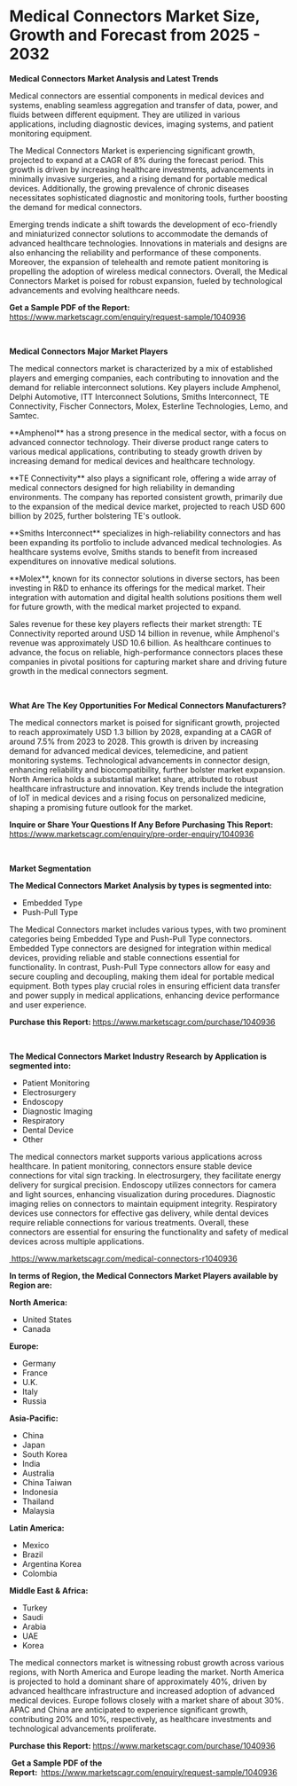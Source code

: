 <p><h1>Medical Connectors Market Size, Growth and Forecast from 2025 - 2032</h1></p><p><strong>Medical Connectors Market Analysis and Latest Trends</strong></p>
<p><p>Medical connectors are essential components in medical devices and systems, enabling seamless aggregation and transfer of data, power, and fluids between different equipment. They are utilized in various applications, including diagnostic devices, imaging systems, and patient monitoring equipment.</p><p>The Medical Connectors Market is experiencing significant growth, projected to expand at a CAGR of 8% during the forecast period. This growth is driven by increasing healthcare investments, advancements in minimally invasive surgeries, and a rising demand for portable medical devices. Additionally, the growing prevalence of chronic diseases necessitates sophisticated diagnostic and monitoring tools, further boosting the demand for medical connectors.</p><p>Emerging trends indicate a shift towards the development of eco-friendly and miniaturized connector solutions to accommodate the demands of advanced healthcare technologies. Innovations in materials and designs are also enhancing the reliability and performance of these components. Moreover, the expansion of telehealth and remote patient monitoring is propelling the adoption of wireless medical connectors. Overall, the Medical Connectors Market is poised for robust expansion, fueled by technological advancements and evolving healthcare needs.</p></p>
<p><strong>Get a Sample PDF of the Report:&nbsp;</strong> <a href="https://www.marketscagr.com/enquiry/request-sample/1040936?utm_campaign=2116&utm_medium=2&utm_source=Github&utm_content=ia&utm_term=14042025&utm_id=medical-connectors">https://www.marketscagr.com/enquiry/request-sample/1040936</a></p>
<p>&nbsp;</p>
<p><strong>Medical Connectors Major Market Players</strong></p>
<p><p>The medical connectors market is characterized by a mix of established players and emerging companies, each contributing to innovation and the demand for reliable interconnect solutions. Key players include Amphenol, Delphi Automotive, ITT Interconnect Solutions, Smiths Interconnect, TE Connectivity, Fischer Connectors, Molex, Esterline Technologies, Lemo, and Samtec.</p><p>**Amphenol** has a strong presence in the medical sector, with a focus on advanced connector technology. Their diverse product range caters to various medical applications, contributing to steady growth driven by increasing demand for medical devices and healthcare technology.</p><p>**TE Connectivity** also plays a significant role, offering a wide array of medical connectors designed for high reliability in demanding environments. The company has reported consistent growth, primarily due to the expansion of the medical device market, projected to reach USD 600 billion by 2025, further bolstering TE's outlook.</p><p>**Smiths Interconnect** specializes in high-reliability connectors and has been expanding its portfolio to include advanced medical technologies. As healthcare systems evolve, Smiths stands to benefit from increased expenditures on innovative medical solutions.</p><p>**Molex**, known for its connector solutions in diverse sectors, has been investing in R&D to enhance its offerings for the medical market. Their integration with automation and digital health solutions positions them well for future growth, with the medical market projected to expand.</p><p>Sales revenue for these key players reflects their market strength: TE Connectivity reported around USD 14 billion in revenue, while Amphenol's revenue was approximately USD 10.6 billion. As healthcare continues to advance, the focus on reliable, high-performance connectors places these companies in pivotal positions for capturing market share and driving future growth in the medical connectors segment.</p></p>
<p>&nbsp;</p>
<p><strong>What Are The Key Opportunities For Medical Connectors Manufacturers?</strong></p>
<p><p>The medical connectors market is poised for significant growth, projected to reach approximately USD 1.3 billion by 2028, expanding at a CAGR of around 7.5% from 2023 to 2028. This growth is driven by increasing demand for advanced medical devices, telemedicine, and patient monitoring systems. Technological advancements in connector design, enhancing reliability and biocompatibility, further bolster market expansion. North America holds a substantial market share, attributed to robust healthcare infrastructure and innovation. Key trends include the integration of IoT in medical devices and a rising focus on personalized medicine, shaping a promising future outlook for the market.</p></p>
<p><strong>Inquire or Share Your Questions If Any Before Purchasing This Report:</strong> <a href="https://www.marketscagr.com/enquiry/pre-order-enquiry/1040936?utm_campaign=2116&utm_medium=2&utm_source=Github&utm_content=ia&utm_term=14042025&utm_id=medical-connectors">https://www.marketscagr.com/enquiry/pre-order-enquiry/1040936</a></p>
<p>&nbsp;</p>
<p><strong>Market Segmentation</strong></p>
<p><strong>The Medical Connectors Market Analysis by types is segmented into:</strong></p>
<p><ul><li>Embedded Type</li><li>Push-Pull Type</li></ul></p>
<p><p>The Medical Connectors market includes various types, with two prominent categories being Embedded Type and Push-Pull Type connectors. Embedded Type connectors are designed for integration within medical devices, providing reliable and stable connections essential for functionality. In contrast, Push-Pull Type connectors allow for easy and secure coupling and decoupling, making them ideal for portable medical equipment. Both types play crucial roles in ensuring efficient data transfer and power supply in medical applications, enhancing device performance and user experience.</p></p>
<p><strong>Purchase this Report:&nbsp;</strong><a href="https://www.marketscagr.com/purchase/1040936?utm_campaign=2116&utm_medium=2&utm_source=Github&utm_content=ia&utm_term=14042025&utm_id=medical-connectors">https://www.marketscagr.com/purchase/1040936</a></p>
<p>&nbsp;</p>
<p><strong>The Medical Connectors Market Industry Research by Application is segmented into:</strong></p>
<p><ul><li>Patient Monitoring</li><li>Electrosurgery</li><li>Endoscopy</li><li>Diagnostic Imaging</li><li>Respiratory</li><li>Dental Device</li><li>Other</li></ul></p>
<p><p>The medical connectors market supports various applications across healthcare. In patient monitoring, connectors ensure stable device connections for vital sign tracking. In electrosurgery, they facilitate energy delivery for surgical precision. Endoscopy utilizes connectors for camera and light sources, enhancing visualization during procedures. Diagnostic imaging relies on connectors to maintain equipment integrity. Respiratory devices use connectors for effective gas delivery, while dental devices require reliable connections for various treatments. Overall, these connectors are essential for ensuring the functionality and safety of medical devices across multiple applications.</p></p>
<p><a href="https://www.marketscagr.com/medical-connectors-r1040936?utm_campaign=2116&utm_medium=2&utm_source=Github&utm_content=ia&utm_term=14042025&utm_id=medical-connectors">&nbsp;https://www.marketscagr.com/medical-connectors-r1040936</a></p>
<p><strong>In terms of Region, the Medical Connectors Market Players available by Region are:</strong></p>
<p>
    <p> <strong> North America: </strong>
        <ul>
            <li>United States</li>
            <li>Canada</li>
        </ul>
        </p> 
    <p> <strong> Europe: </strong>
        <ul>
            <li>Germany</li>
            <li>France</li>
            <li>U.K.</li>
            <li>Italy</li>
            <li>Russia</li>
        </ul>
        </p> 
    <p> <strong> Asia-Pacific: </strong>
        <ul>
            <li>China</li>
            <li>Japan</li>
            <li>South Korea</li>
            <li>India</li>
            <li>Australia</li>
            <li>China Taiwan</li>
            <li>Indonesia</li>
            <li>Thailand</li>
            <li>Malaysia</li>
        </ul>
        </p> 
    <p> <strong> Latin America: </strong>
        <ul>
            <li>Mexico</li>
            <li>Brazil</li>
            <li>Argentina Korea</li>
            <li>Colombia</li>
        </ul>
        </p> 
    <p> <strong> Middle East & Africa: </strong>
        <ul>
            <li>Turkey</li>
            <li>Saudi</li>
            <li>Arabia</li>
            <li>UAE</li>
            <li>Korea</li>
        </ul>
    </p>
    </p>
<p><p>The medical connectors market is witnessing robust growth across various regions, with North America and Europe leading the market. North America is projected to hold a dominant share of approximately 40%, driven by advanced healthcare infrastructure and increased adoption of advanced medical devices. Europe follows closely with a market share of about 30%. APAC and China are anticipated to experience significant growth, contributing 20% and 10%, respectively, as healthcare investments and technological advancements proliferate.</p></p>
<p><strong>Purchase this Report: </strong><a href="https://www.marketscagr.com/purchase/1040936?utm_campaign=2116&utm_medium=2&utm_source=Github&utm_content=ia&utm_term=14042025&utm_id=medical-connectors">https://www.marketscagr.com/purchase/1040936</a></p>
<p>&nbsp;<strong>Get a Sample PDF of the Report:&nbsp;&nbsp;</strong><a href="https://www.marketscagr.com/enquiry/request-sample/1040936?utm_campaign=2116&utm_medium=2&utm_source=Github&utm_content=ia&utm_term=14042025&utm_id=medical-connectors">https://www.marketscagr.com/enquiry/request-sample/1040936</a></p>
<p><strong></strong></p>
<p><p></p><p></p><p></p></p>
